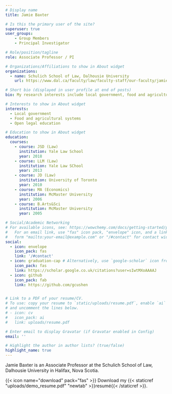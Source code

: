 ```yaml
---
# Display name
title: Jamie Baxter

# Is this the primary user of the site?
superuser: true
user_groups: 
    - Group Members
    - Principal Investigator

# Role/position/tagline
role: Associate Professor / PI

# Organizations/Affiliations to show in About widget
organizations:
  - name: Schulich School of Law, Dalhousie University
    url: https://www.dal.ca/faculty/law/faculty-staff/our-faculty/jamie-baxter.html

# Short bio (displayed in user profile at end of posts)
bio: My research interests include local government, food and agricultural systems and open legal educaiton.  

# Interests to show in About widget
interests:
  - Local government
  - Food and agricultural systems
  - Open legal education

# Education to show in About widget
education:
  courses:
    - course: JSD (Law)
      institution: Yale Law School
      year: 2018
    - course: LLM (Law)
      institution: Yale Law SChool
      year: 2013
    - course: JD (Law)
      institution: University of Toronto
      year: 2010
    - course: MA (Economics)
      institution: McMaster University
      year: 2006
    - course: B.Arts&Sci 
      institution: McMaster University
      year: 2005

# Social/Academic Networking
# For available icons, see: https://wowchemy.com/docs/getting-started/page-builder/#icons
#   For an email link, use "fas" icon pack, "envelope" icon, and a link in the
#   form "mailto:your-email@example.com" or "/#contact" for contact widget.
social:
  - icon: envelope
    icon_pack: fas
    link: '/#contact'
  - icon: graduation-cap # Alternatively, use `google-scholar` icon from `ai` icon pack
    icon_pack: fas
    link: https://scholar.google.co.uk/citations?user=sIwtMXoAAAAJ
  - icon: github
    icon_pack: fab
    link: https://github.com/gcushen


# Link to a PDF of your resume/CV.
# To use: copy your resume to `static/uploads/resume.pdf`, enable `ai` icons in `params.toml`,
# and uncomment the lines below.
# - icon: cv
#   icon_pack: ai
#   link: uploads/resume.pdf

# Enter email to display Gravatar (if Gravatar enabled in Config)
email: ''

# Highlight the author in author lists? (true/false)
highlight_name: true
---
```


Jamie Baxter is an Associate Professor at the Schulich School of Law, Dalhousie University in Halifax, Nova Scotia.  

{{< icon name="download" pack="fas" >}} Download my {{< staticref "uploads/demo_resume.pdf" "newtab" >}}resumé{{< /staticref >}}.
